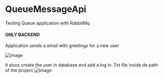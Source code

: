 # QueueMessageApi
Testing Queue application with RabbitMq

<h4>ONLY BACKEND</h4>

Application sends a email with greetings for a new user 

![image](https://github.com/LucasMarapodi/QueueMessageApi/assets/73963214/008ffba9-9ae8-4fb7-9570-f3af8a8a4ede)

It alsos create the user in database and add a log in .Txt file inside de path of the project 
![image](https://github.com/LucasMarapodi/QueueMessageApi/assets/73963214/4dc7f167-3326-478b-8a1d-ceb182fa1508)
